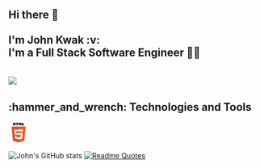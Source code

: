 <h2>
  Hi there 👋 <br> <br>
  I'm John Kwak :v: <br>
  I'm a Full Stack Software Engineer 👨‍💻
</h2>
<br>
<img src='https://i.giphy.com/media/SWoSkN6DxTszqIKEqv/giphy.webp'>
<br>
<h2>
  :hammer_and_wrench: Technologies and Tools <br>
</h2>
  <img src="https://raw.githubusercontent.com/devicons/devicon/master/icons/html5/html5-original-wordmark.svg" width="40" height="40"/>

![John's GitHub stats](https://github-readme-stats.vercel.app/api?username=johnkwak08&show_icons=true)
[![Readme Quotes](https://quotes-github-readme.vercel.app/api?type=horizontal)](https://github.com/piyushsuthar/github-readme-quotes)





<!--
**johnkwak08/johnkwak08** is a ✨ _special_ ✨ repository because its `README.md` (this file) appears on your GitHub profile.

Here are some ideas to get you started:

- 🔭 I’m currently working on ...
- 🌱 I’m currently learning ...
- 👯 I’m looking to collaborate on ...
- 🤔 I’m looking for help with ...
- 💬 Ask me about ...
- 📫 How to reach me: ...
- 😄 Pronouns: ...
- ⚡ Fun fact: ...
-->
